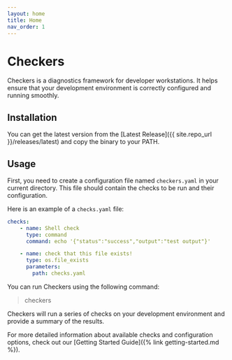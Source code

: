 ```yaml
---
layout: home
title: Home
nav_order: 1
---
```


# Checkers

Checkers is a diagnostics framework for developer workstations. It helps ensure
that your development environment is correctly configured and running smoothly.

## Installation

You can get the latest version from the [Latest Release]({{ site.repo_url }}/releases/latest)
and copy the binary to your PATH.

## Usage

First, you need to create a configuration file named `checkers.yaml` in your
current directory. This file should contain the checks to be run and their
configuration.

Here is an example of a `checks.yaml` file:

```yaml
checks:
    - name: Shell check
      type: command
      command: echo '{"status":"success","output":"test output"}'

    - name: check that this file exists!
      type: os.file_exists
      parameters:
        path: checks.yaml
```

You can run Checkers using the following command:

>   checkers

Checkers will run a series of checks on your development environment and provide
a summary of the results.

For more detailed information about available checks and configuration options,
check out our [Getting Started Guide]({% link getting-started.md %}).
